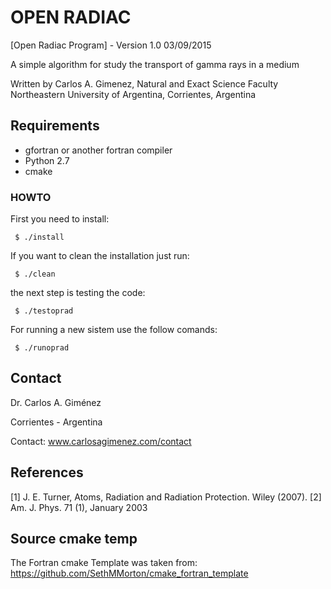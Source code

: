 # OPEN RADIAC #

[Open Radiac Program] - Version 1.0 03/09/2015

A simple algorithm for study the transport of gamma rays in a medium
   
Written by Carlos A. Gimenez, Natural and Exact Science Faculty
                              Northeastern University of Argentina,
                              Corrientes, Argentina
## Requirements ##

- gfortran or another fortran compiler
- Python 2.7
- cmake

### HOWTO ###

First you need to install:

     $ ./install

If you want to clean the installation just run:

     $ ./clean

the next step is testing the code:

     $ ./testoprad

For running a new sistem use the follow comands:

     $ ./runoprad

## Contact ##

Dr. Carlos A. Giménez

Corrientes - Argentina

Contact: www.carlosagimenez.com/contact

## References ##
 [1] J. E. Turner, Atoms, Radiation and Radiation Protection. Wiley (2007). 
 [2] Am. J. Phys. 71 (1), January 2003

## Source cmake temp ##

The Fortran cmake Template was taken from: https://github.com/SethMMorton/cmake_fortran_template
